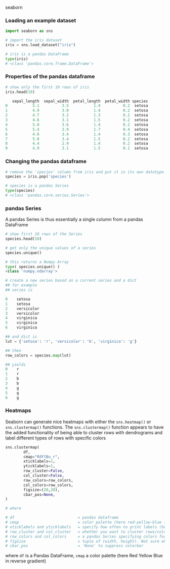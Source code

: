 seaborn

### Loading an example dataset

```py
import seaborn as sns

# import the iris dataset
iris = sns.load_dataset("iris")

# iris is a pandas DataFrame
type(iris)
# <class 'pandas.core.frame.DataFrame'>
```

### Properties of the pandas dataframe
```py
# show only the first 10 rows of iris
iris.head(10)

   sepal_length  sepal_width  petal_length  petal_width species
0           5.1          3.5           1.4          0.2  setosa
1           4.9          3.0           1.4          0.2  setosa
2           4.7          3.2           1.3          0.2  setosa
3           4.6          3.1           1.5          0.2  setosa
4           5.0          3.6           1.4          0.2  setosa
5           5.4          3.9           1.7          0.4  setosa
6           4.6          3.4           1.4          0.3  setosa
7           5.0          3.4           1.5          0.2  setosa
8           4.4          2.9           1.4          0.2  setosa
9           4.9          3.1           1.5          0.1  setosa
```

### Changing the pandas dataframe
```py
# remove the 'species' column from iris and put it in its own datatype
species = iris.pop('species')

# species is a pandas Series
type(species)
# <class 'pandas.core.series.Series'>
```

### pandas Series

A pandas Series is thus essentially a single column from a pandas DataFrame

```py
# show first 10 rows of the Series
species.head(10)

# get only the unique values of a series
species.unique()

# this returns a Numpy Array
type( species.unique() )
<class 'numpy.ndarray'>

# create a new series based on a current series and a dict
## for example
## series is

0    setosa
1    setosa
2    versicolor
3    versicolor
4    virginica
5    virginica
6    virginica

## and dict is
lut = {'setosa': 'r', 'versicolor': 'b', 'virginica': 'g'}

## then
row_colors = species.map(lut)

## yields
0    r
1    r
2    b
3    b
4    g
5    g
6    g
```

### Heatmaps

Seaborn can generate nice heatmaps with either the `sns.heatmap()` or `sns.clustermap()` functions.
The `sns.clustermap()` function appears to have the added functionality of being able to cluster rows with dendrograms
and label different types of rows with specific colors

```py
sns.clustermap(
        df,
        cmap="RdYlBu_r",
        xticklabels=1,
        yticklabels=1,
        row_cluster=False,
        col_cluster=False,
        row_colors=row_colors,
        col_colors=row_colors,
        figsize=(20,20),
        cbar_pos=None,
)

# where

# df                            = pandas dataframe
# cmap                          = color palette (here red-yellow-blue in reverse gradient)
# xticklabels and yticklabels   = specify how often to print labels (here every row and every column)
# row_cluster and col_cluster   = whether you want to cluster rows/columns or not
# row_colors and col_colors     = a pandas Series specifying colors for categorized rows/columns
# figsize                       = tuple of (width, height). Not sure what units are used here
# cbar_pos                      = 'None' to suppress colorbar
```

where `df` is a Pandas DataFrame, `cmap` a color palette (here Red Yellow Blue in reverse gradient)
